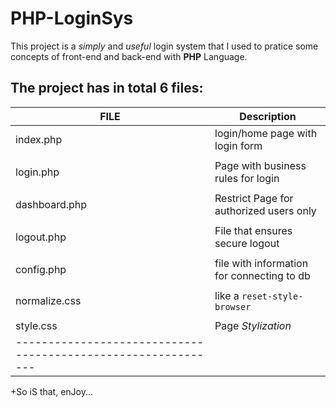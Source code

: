 # PHP-LoginSys
This project is a *simply* and *useful* login system that I used to pratice some concepts of front-end and back-end with **PHP** Language.

The project has in total 6 files:
---------------------------------------------------------------
|     FILE      |               Description                   |
|---------------|---------------------------------------------|
| index.php     |  login/home page with  login form           |
|                                                             |
| login.php     |  Page with business rules for login         |
|                                                             |
| dashboard.php |  Restrict Page for authorized users only    |
|                                                             |
| logout.php    |  File that ensures secure logout            |
|                                                             |
| config.php    |  file with information for connecting to db |
|                                                             |
| normalize.css |  like a `reset-style-browser`               |
|                                                             |
| style.css     |  Page *Stylization*                         |
|-------------------------------------------------------------|                                                             

+So iS that, enJoy...
